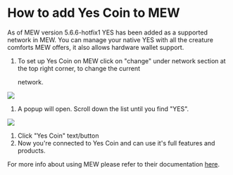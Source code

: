 # How to add Yes Coin to MEW

As of MEW version 5.6.6-hotfix1 YES has been added as a supported network in MEW. You can manage your native YES with all the creature comforts MEW offers, it also allows hardware wallet support.

1. To set up Yes Coin on MEW click on "change" under network section at the top right corner, to change the current 

   network.

![](https://github.com/fuseio/docs/tree/ad5158afdcedc7ce1ca0e544a34919e024a0ed03/.gitbook/assets/MEW_1.png)

1. A popup will open. Scroll down the list until you find "YES".

![](https://github.com/fuseio/docs/tree/ad5158afdcedc7ce1ca0e544a34919e024a0ed03/.gitbook/assets/MEW_2.png)

1. Click "Yes Coin" text/button
2. Now you're connected to Yes Coin and can use it's full features and products.

For more info about using MEW please refer to their documentation [here](https://kb.myetherwallet.com/).

